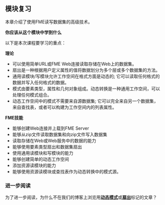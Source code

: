   <div id="readme" class="readme blob instapaper_body">
    <article class="markdown-body entry-content" itemprop="text"><h1><a id="user-content-module-review" class="anchor" aria-hidden="true" href="https://github.com/safesoftware/FMETraining/blob/Desktop-Advanced-2018/DesktopAdvanced3AdvancedR%2BW/3.17.ModuleReview.md#module-review"></a><font style="vertical-align: inherit;"><font style="vertical-align: inherit;">模块复习</font></font></h1>
<p><font style="vertical-align: inherit;"><font style="vertical-align: inherit;">本章介绍了使用FME读写数据集的高级技术。</font></font></p>
<p><strong><font style="vertical-align: inherit;"><font style="vertical-align: inherit;">你应该从这个模块中学到什么</font></font></strong></p>
<p><font style="vertical-align: inherit;"><font style="vertical-align: inherit;">以下是本次课程要学习的重点：</font></font></p>
<p><strong><font style="vertical-align: inherit;"><font style="vertical-align: inherit;">理论</font></font></strong></p>
<ul>
<li><font style="vertical-align: inherit;"><font style="vertical-align: inherit;">可以使用简单URL或FME Web连接读取存储在Web上的数据集。</font></font></li>
<li><font style="vertical-align: inherit;"><font style="vertical-align: inherit;">扇出是一种根据用户定义属性的值将数据划分为多个层或多个数据集的方法。</font></font></li>
<li><font style="vertical-align: inherit;"><font style="vertical-align: inherit;">通用读模块/写模块允许工作空间在格式方面是动态的; </font><font style="vertical-align: inherit;">它可以读取任何格式的数据并写入任何格式的数据。</font></font></li>
<li><font style="vertical-align: inherit;"><font style="vertical-align: inherit;">模式由要素类型，属性和几何对象组成。</font><font style="vertical-align: inherit;">动态转换是一种通用工作空间，可以处理任何模式组合。</font></font></li>
<li><font style="vertical-align: inherit;"><font style="vertical-align: inherit;">动态工作空间中的模式不需要来自源数据集; </font><font style="vertical-align: inherit;">它可以完全来自另一个数据集，来自查找表，或者可以构建为工作空间内的列表属性。</font></font></li>
</ul>
<p><strong><font style="vertical-align: inherit;"><font style="vertical-align: inherit;">FME技能</font></font></strong></p>
<ul>
<li><font style="vertical-align: inherit;"><font style="vertical-align: inherit;">能够创建Web连接并上载到FME Server</font></font></li>
<li><font style="vertical-align: inherit;"><font style="vertical-align: inherit;">能够从zip文件读取数据集和向zip文件写入数据集</font></font></li>
<li><font style="vertical-align: inherit;"><font style="vertical-align: inherit;">读取存储在Web或Web服务中的数据的能力</font></font></li>
<li><font style="vertical-align: inherit;"><font style="vertical-align: inherit;">能够使用要素类型扇出和数据集扇出</font></font></li>
<li><font style="vertical-align: inherit;"><font style="vertical-align: inherit;">使用通用读模块和写模块的能力</font></font></li>
<li><font style="vertical-align: inherit;"><font style="vertical-align: inherit;">能够创建简单的动态工作空间</font></font></li>
<li><font style="vertical-align: inherit;"><font style="vertical-align: inherit;">添加资源读模块的能力</font></font></li>
<li><font style="vertical-align: inherit;"><font style="vertical-align: inherit;">能够使用资源读模块或查找表作为动态转换中的模式源。</font></font></li>
</ul>
<h3><a id="user-content-further-reading" class="anchor" aria-hidden="true" href="https://github.com/safesoftware/FMETraining/blob/Desktop-Advanced-2018/DesktopAdvanced3AdvancedR%2BW/3.17.ModuleReview.md#further-reading"></a><font style="vertical-align: inherit;"><font style="vertical-align: inherit;">进一步阅读</font></font></h3>
<p><font style="vertical-align: inherit;"><font style="vertical-align: inherit;">为了进一步阅读，为什么不在</font><font style="vertical-align: inherit;">我们的博客上</font><font style="vertical-align: inherit;">浏览用</font></font><strong><a href="http://blog.safe.com/tag/dynamic-schema/" rel="nofollow"><font style="vertical-align: inherit;"><font style="vertical-align: inherit;">动态模式</font></font></a></strong><font style="vertical-align: inherit;"><font style="vertical-align: inherit;">或</font></font><strong><a href="http://blog.safe.com/tag/fanout/" rel="nofollow"><font style="vertical-align: inherit;"><font style="vertical-align: inherit;">扇出</font></font></a></strong><font style="vertical-align: inherit;"><font style="vertical-align: inherit;">标记</font><font style="vertical-align: inherit;">的文章？</font></font></p>
</article>
  </div>
</body></html>

